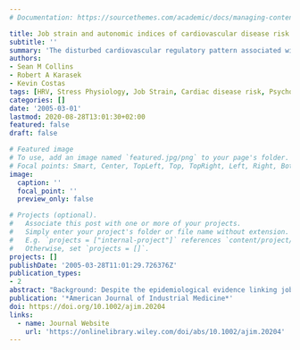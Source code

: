 ```yaml
---
# Documentation: https://sourcethemes.com/academic/docs/managing-content/

title: Job strain and autonomic indices of cardiovascular disease risk
subtitle: ''
summary: 'The disturbed cardiovascular regulatory pattern associated with job strain may help explain the increased risk of cardiovascular diseases linked with occupational exposure.'
authors:
- Sean M Collins
- Robert A Karasek
- Kevin Costas
tags: [HRV, Stress Physiology, Job Strain, Cardiac disease risk, Psychosocial factors, Occupational stress]
categories: []
date: '2005-03-01'
lastmod: 2020-08-28T13:01:30+02:00
featured: false
draft: false

# Featured image
# To use, add an image named `featured.jpg/png` to your page's folder.
# Focal points: Smart, Center, TopLeft, Top, TopRight, Left, Right, BottomLeft, Bottom, BottomRight.
image:
  caption: ''
  focal_point: ''
  preview_only: false

# Projects (optional).
#   Associate this post with one or more of your projects.
#   Simply enter your project's folder or file name without extension.
#   E.g. `projects = ["internal-project"]` references `content/project/deep-learning/index.md`.
#   Otherwise, set `projects = []`.
projects: []
publishDate: '2005-03-28T11:01:29.726376Z'
publication_types:
- 2
abstract: "Background: Despite the epidemiological evidence linking job strain to cardiovascular disease, more insight is needed into the etiologic mechanisms. This, in turn, would help to more precisely identify risk. Methods: We measured Job Strain using the Job Content Questionnaire, 8/day diary reports, and nationally standardized occupational code linkage, as well as autonomic regulation utilizing heart rate variability including spectral-derived components and QT interval variability in 36 healthy mid-aged males with varying strain jobs. The subjects wore Holter-monitors for 48 hr; this included a work and rest day. Results: Job strain (P = 0.02) and low decision latitude (P = 0.004) were associated with a reduction in cardiac vagal control (HFP) persisting throughout the 48 hr. Job strain was also associated with elevations in sympathetic control during working hours (P = 0.003). Conclusions: The disturbed cardiovascular regulatory pattern associated with job strain may help explain the increased risk of cardiovascular diseases linked with occupational exposure."
publication: '*American Journal of Industrial Medicine*'
doi: https://doi.org/10.1002/ajim.20204
links:
  - name: Journal Website
    url: 'https://onlinelibrary.wiley.com/doi/abs/10.1002/ajim.20204'
---
```

